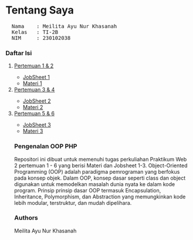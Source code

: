 # Tentang Saya
<pre>
  Nama    : Meilita Ayu Nur Khasanah
  Kelas   : TI-2B
  NIM     : 230102038
</pre>

<h3>Daftar Isi</h3>
<ol>
<li><a href="P.Web_2/Pertemuan1&2">Pertemuan 1 & 2</a></li>
  <ul>
    <li><a href="P.Web_2/Pertemuan1&2/Jobsheet1">JobSheet 1</a></li>
  <li><a href="P.Web_2/Pertemuan1&2/materi1">Materi 1</a></li>
  </ul>
  
<li><a href="P.Web_2/Pertemuan3&4">Pertemuan 3 & 4</a></li>
<ul>
  <li><a href="P.Web_2/Pertemuan3&4/Jobsheet2">JobSheet 2</li>
  <li><a href="P.Web_2/Pertemuan3&4/materi2">Materi 2</li>
  </ul>
<li><a href="P.Web_2/Pertemuan5&6">Pertemuan 5 & 6</a></li>
<ul>
    <li><a href="P.Web_2/Pertemuan5&6/Jobsheet3">JobSheet 3</a></li>
  <li><a href="P.Web_2/Pertemuan5&6/materi3">Materi 3 </a></li>
</ul>


<h3>Pengenalan OOP PHP</h3>
Repositori ini dibuat untuk memenuhi tugas perkuliahan Praktikum Web 2 pertemuan 1 - 6 yang berisi Materi dan Jobsheet 1-3.
  Object-Oriented Programming (OOP) adalah paradigma pemrograman yang
berfokus pada konsep objek. Dalam OOP, konsep dasar seperti class dan object
digunakan untuk memodelkan masalah dunia nyata ke dalam kode program. Prinsip
prinsip dasar OOP termasuk Encapsulation, Inheritance, Polymorphism, dan
Abstraction yang memungkinkan kode lebih modular, terstruktur, dan mudah
dipelihara.

<h3>Authors</h3>
Meilita Ayu Nur Khasanah

